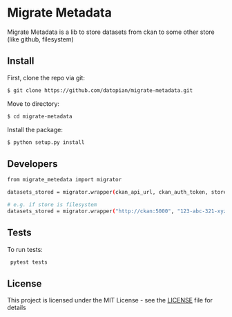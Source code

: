 # Migrate Metadata

Migrate Metadata is a lib to store datasets from ckan to some other store (like github, filesystem)

## Install

First, clone the repo via git:

```bash
$ git clone https://github.com/datopian/migrate-metadata.git
```

Move to directory:

```bash
$ cd migrate-metadata
```
Install the package:

```bash
$ python setup.py install
```

## Developers
```bash
from migrate_metedata import migrator

datasets_stored = migrator.wrapper(ckan_api_url, ckan_auth_token, store, configs)

# e.g. if store is filesystem
datasets_stored = migrator.wrapper("http://ckan:5000", "123-abc-321-xyz", "filesystem", {"uri": "mem://"})
```

## Tests

To run tests:

```bash
 pytest tests
```

## License

This project is licensed under the MIT License - see the [LICENSE](License) file for details
